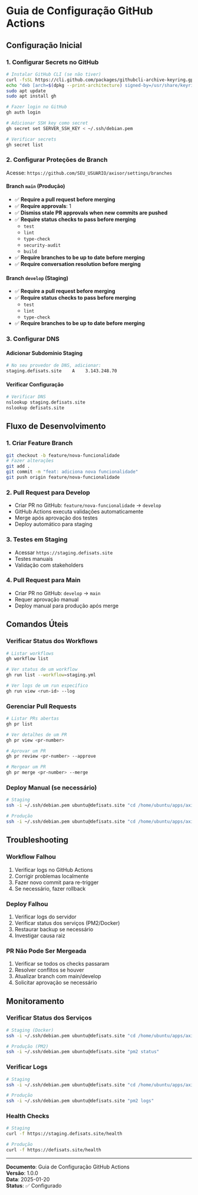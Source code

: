 # Guia de Configuração GitHub Actions

## Configuração Inicial

### 1. **Configurar Secrets no GitHub**

```bash
# Instalar GitHub CLI (se não tiver)
curl -fsSL https://cli.github.com/packages/githubcli-archive-keyring.gpg | sudo dd of=/usr/share/keyrings/githubcli-archive-keyring.gpg
echo "deb [arch=$(dpkg --print-architecture) signed-by=/usr/share/keyrings/githubcli-archive-keyring.gpg] https://cli.github.com/packages stable main" | sudo tee /etc/apt/sources.list.d/github-cli.list > /dev/null
sudo apt update
sudo apt install gh

# Fazer login no GitHub
gh auth login

# Adicionar SSH key como secret
gh secret set SERVER_SSH_KEY < ~/.ssh/debian.pem

# Verificar secrets
gh secret list
```

### 2. **Configurar Proteções de Branch**

Acesse: `https://github.com/SEU_USUARIO/axisor/settings/branches`

#### Branch `main` (Produção)
- ✅ **Require a pull request before merging**
- ✅ **Require approvals**: 1
- ✅ **Dismiss stale PR approvals when new commits are pushed**
- ✅ **Require status checks to pass before merging**
  - `test`
  - `lint`
  - `type-check`
  - `security-audit`
  - `build`
- ✅ **Require branches to be up to date before merging**
- ✅ **Require conversation resolution before merging**

#### Branch `develop` (Staging)
- ✅ **Require a pull request before merging**
- ✅ **Require status checks to pass before merging**
  - `test`
  - `lint`
  - `type-check`
- ✅ **Require branches to be up to date before merging**

### 3. **Configurar DNS**

#### Adicionar Subdomínio Staging
```bash
# No seu provedor de DNS, adicionar:
staging.defisats.site    A    3.143.248.70
```

#### Verificar Configuração
```bash
# Verificar DNS
nslookup staging.defisats.site
nslookup defisats.site
```

## Fluxo de Desenvolvimento

### 1. **Criar Feature Branch**
```bash
git checkout -b feature/nova-funcionalidade
# Fazer alterações
git add .
git commit -m "feat: adiciona nova funcionalidade"
git push origin feature/nova-funcionalidade
```

### 2. **Pull Request para Develop**
- Criar PR no GitHub: `feature/nova-funcionalidade` → `develop`
- GitHub Actions executa validações automaticamente
- Merge após aprovação dos testes
- Deploy automático para staging

### 3. **Testes em Staging**
- Acessar `https://staging.defisats.site`
- Testes manuais
- Validação com stakeholders

### 4. **Pull Request para Main**
- Criar PR no GitHub: `develop` → `main`
- Requer aprovação manual
- Deploy manual para produção após merge

## Comandos Úteis

### Verificar Status dos Workflows
```bash
# Listar workflows
gh workflow list

# Ver status de um workflow
gh run list --workflow=staging.yml

# Ver logs de um run específico
gh run view <run-id> --log
```

### Gerenciar Pull Requests
```bash
# Listar PRs abertas
gh pr list

# Ver detalhes de um PR
gh pr view <pr-number>

# Aprovar um PR
gh pr review <pr-number> --approve

# Mergear um PR
gh pr merge <pr-number> --merge
```

### Deploy Manual (se necessário)
```bash
# Staging
ssh -i ~/.ssh/debian.pem ubuntu@defisats.site "cd /home/ubuntu/apps/axisor-staging && ./scripts/deploy-staging-github.sh"

# Produção
ssh -i ~/.ssh/debian.pem ubuntu@defisats.site "cd /home/ubuntu/apps/axisor-production && ./scripts/deploy-production-github.sh"
```

## Troubleshooting

### Workflow Falhou
1. Verificar logs no GitHub Actions
2. Corrigir problemas localmente
3. Fazer novo commit para re-trigger
4. Se necessário, fazer rollback

### Deploy Falhou
1. Verificar logs do servidor
2. Verificar status dos serviços (PM2/Docker)
3. Restaurar backup se necessário
4. Investigar causa raiz

### PR Não Pode Ser Mergeada
1. Verificar se todos os checks passaram
2. Resolver conflitos se houver
3. Atualizar branch com main/develop
4. Solicitar aprovação se necessário

## Monitoramento

### Verificar Status dos Serviços
```bash
# Staging (Docker)
ssh -i ~/.ssh/debian.pem ubuntu@defisats.site "cd /home/ubuntu/apps/axisor-staging && docker compose -f docker-compose.staging.yml ps"

# Produção (PM2)
ssh -i ~/.ssh/debian.pem ubuntu@defisats.site "pm2 status"
```

### Verificar Logs
```bash
# Staging
ssh -i ~/.ssh/debian.pem ubuntu@defisats.site "cd /home/ubuntu/apps/axisor-staging && docker compose -f docker-compose.staging.yml logs -f"

# Produção
ssh -i ~/.ssh/debian.pem ubuntu@defisats.site "pm2 logs"
```

### Health Checks
```bash
# Staging
curl -f https://staging.defisats.site/health

# Produção
curl -f https://defisats.site/health
```

---

**Documento**: Guia de Configuração GitHub Actions  
**Versão**: 1.0.0  
**Data**: 2025-01-20  
**Status**: ✅ Configurado
